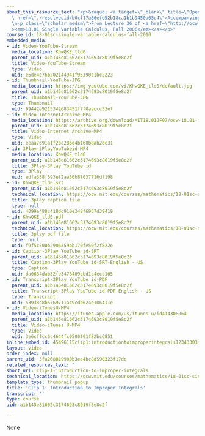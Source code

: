 ```yaml
---
about_this_resource_text: "<p>&raquo; <a target=\"_blank\" title=\"Open in a new window.\"\
  \ href=\"./resolveuid/b0cf17a86efe52b18ca1b1b9450a65e4\">Accompanying Notes (PDF)</a></p>\r\
  \n<p class=\"scholar_medsm\">From Lecture 36 of <a href=\"http://ocw.mit.edu/courses/mathematics/18-01-single-variable-calculus-fall-2006/video-lectures/\"\
  ><em>18.01 Single Variable Calculus, Fall 2006</em></a></p>"
course_id: 18-01sc-single-variable-calculus-fall-2010
embedded_media:
- id: Video-YouTube-Stream
  media_location: KhwQKE_tld0
  parent_uid: a1b145e81662c3174693c8019f5e8c2f
  title: Video-YouTube-Stream
  type: Video
  uid: e5de4e76b202144941f95390c1bc2223
- id: Thumbnail-YouTube-JPG
  media_location: https://img.youtube.com/vi/KhwQKE_tld0/default.jpg
  parent_uid: a1b145e81662c3174693c8019f5e8c2f
  title: Thumbnail-YouTube-JPG
  type: Thumbnail
  uid: 99442e9215342683451f7f0aaccc53ef
- id: Video-InternetArchive-MP4
  media_location: https://archive.org/download/MIT18.01JF07/ocw-18.01-f07-lec36_300k.mp4
  parent_uid: a1b145e81662c3174693c8019f5e8c2f
  title: Video-Internet Archive-MP4
  type: Video
  uid: eeaa7691a1f2be286d4b168b8ab2dc31
- id: 3Play-3PlayYouTubeid-MP4
  media_location: KhwQKE_tld0
  parent_uid: a1b145e81662c3174693c8019f5e8c2f
  title: 3Play-3Play YouTube id
  type: 3Play
  uid: edfa358f593ef2aa50b8f037716df198
- id: KhwQKE_tld0.srt
  parent_uid: a1b145e81662c3174693c8019f5e8c2f
  technical_location: https://ocw.mit.edu/courses/mathematics/18-01sc-single-variable-calculus-fall-2010/unit-5-exploring-the-infinite/part-a-lhospitals-rule-and-improper-integrals/session-91-improper-integrals/clip-1-introduction-to-improper-integrals/KhwQKE_tld0.srt
  title: 3play caption file
  type: null
  uid: 4099a480c418dd910e348f6957d39419
- id: KhwQKE_tld0.pdf
  parent_uid: a1b145e81662c3174693c8019f5e8c2f
  technical_location: https://ocw.mit.edu/courses/mathematics/18-01sc-single-variable-calculus-fall-2010/unit-5-exploring-the-infinite/part-a-lhospitals-rule-and-improper-integrals/session-91-improper-integrals/clip-1-introduction-to-improper-integrals/KhwQKE_tld0.pdf
  title: 3play pdf file
  type: null
  uid: f9f5c500b2906359bb170fe50f2f822e
- id: Caption-3Play YouTube id-SRT
  parent_uid: a1b145e81662c3174693c8019f5e8c2f
  title: Caption-3Play YouTube id-SRT-English - US
  type: Caption
  uid: da0684dab32fe3478489cbd1c4ecc165
- id: Transcript-3Play YouTube id-PDF
  parent_uid: a1b145e81662c3174693c8019f5e8c2f
  title: Transcript-3Play YouTube id-PDF-English - US
  type: Transcript
  uid: 53938d8b5769711ac9cdb624e106411e
- id: Video-iTunesU-MP4
  media_location: https://itunes.apple.com/us/itunes-u/id414308064
  parent_uid: a1b145e81662c3174693c8019f5e8c2f
  title: Video-iTunes U-MP4
  type: Video
  uid: 3e6cffcc6c4644fc0500f91f82bc6851
inline_embed_id: 45496115clip1:introductiontoimproperintegrals12343303
layout: video
order_index: null
parent_uid: 3fa268819900b3ee4bc8d590323f17dc
related_resources_text: ''
short_url: clip-1-introduction-to-improper-integrals
technical_location: https://ocw.mit.edu/courses/mathematics/18-01sc-single-variable-calculus-fall-2010/unit-5-exploring-the-infinite/part-a-lhospitals-rule-and-improper-integrals/session-91-improper-integrals/clip-1-introduction-to-improper-integrals
template_type: thumbnail_popup
title: 'Clip 1: Introduction to Improper Integrals'
transcript: ''
type: course
uid: a1b145e81662c3174693c8019f5e8c2f

---
```

None
